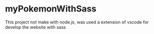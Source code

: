 # myPokemonWithSass

This project not make with node.js, was used a extension of vscode for develop the website with sass 

